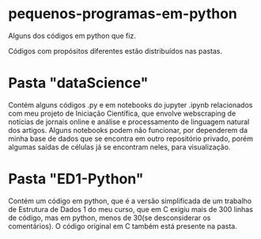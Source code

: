 # pequenos-programas-em-python
Alguns dos códigos em python que fiz.

Códigos com propósitos diferentes estão distribuídos nas pastas.

# Pasta "dataScience"

Contém alguns códigos .py e em notebooks do jupyter .ipynb relacionados com meu projeto de Iniciação Científica, que envolve webscraping de notícias de jornais online e análise e processamento de linguagem natural dos artigos.
Alguns notebooks podem não funcionar, por dependerem da minha base de dados que se encontra em outro repositório privado, porém algumas saídas de células já se encontram neles, para visualização.

# Pasta "ED1-Python"

Contém um código em python, que é a versão simplificada de um trabalho de Estrutura de Dados 1 do meu curso, que em C exigiu mais de 300 linhas de código, mas em python, menos de 30(se desconsiderar os comentários).
O código original em C também está presente na pasta.


